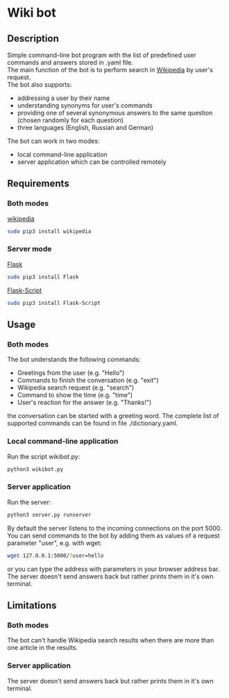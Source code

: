 # Wiki bot

## Description
Simple command-line bot program with the list of predefined user commands and answers stored in .yaml file.\
The main function of the bot is to perform search in [Wikipedia](https://www.wikipedia.org/) by user's request.\
The bot also supports:
* addressing a user by their name
* understanding synonyms for user's commands
* providing one of several synonymous answers to the same question (chosen randomly for each question)
* three languages (English, Russian and German)

The bot can work in two modes: 
* local command-line application
* server application which can be controlled remotely 

## Requirements
### Both modes
[wikipedia](https://pypi.org/project/wikipedia/)
```bash
sudo pip3 install wikipedia
```

### Server mode 
[Flask](https://pypi.org/project/Flask/) 
```bash
sudo pip3 install Flask
```
[Flask-Script](https://pypi.org/project/Flask-Script/) 
```bash
sudo pip3 install Flask-Script
```
 
## Usage

### Both modes
The bot understands the following commands: 
* Greetings from the user (e.g. "Hello") 
* Commands to finish the conversation (e.g. "exit")
* Wikipedia search request (e.g. "search")
* Command to show the time (e.g. "time")
* User's reaction for the answer (e.g. "Thanks!")

the conversation can be started with a greeting word. The complete list of supported commands can be found in file 
./dictionary.yaml.

### Local command-line application
Run the script wikibot.py:
```bash
python3 wikibot.py
```

### Server application
Run the server:
```bash
python3 server.py runserver
```
By default the server listens to the incoming connections on the port 5000.\
You can send commands to the bot by adding them as values of a request parameter "user", e.g. with wget: 
```bash
wget 127.0.0.1:5000/?user=hello
```
or you can type the address with parameters in your browser address bar.\
The server doesn't send answers back but rather prints them in it's own terminal.

## Limitations
### Both modes 
The bot can't handle Wikipedia search results when there are more than one article in the results.
### Server application
The server doesn't send answers back but rather prints them in it's own terminal.
